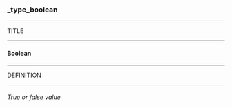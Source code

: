 ### _type_boolean



------
TITLE

------

#### Boolean



------
DEFINITION

------

###### True or false value